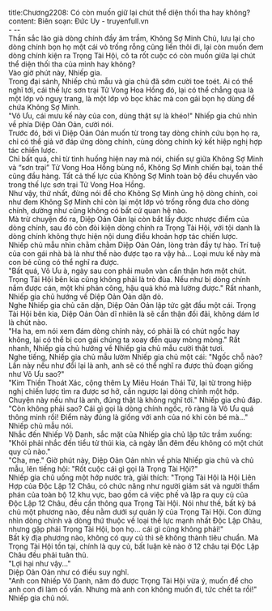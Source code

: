 title:Chương2208: Có còn muốn giữ lại chút thể diện thối tha hay không?
content:
Biên soạn: Đức Uy - truyenfull.vn<br>- --<br>Thần sắc lão già dòng chính đầy âm trầm, Không Sợ Minh Chủ, lưu lại cho dòng chính bọn họ một cái vỏ trống rỗng cũng liền thôi đi, lại còn muốn đem dòng chính kiện ra Trọng Tài Hội, cô ta rốt cuộc có còn muốn giữa lại chút thể diện thối tha của mình hay không?<br>Vào giờ phút này, Nhiếp gia.<br>Trong đại sảnh, Nhiếp chủ mẫu và gia chủ đã sớm cười toe toét. Ai có thể nghĩ tới, cái thế lực sơn trại Tử Vong Hoa Hồng đó, lại có thể chẳng qua là một lớp vỏ nguỵ trang, là một lớp vỏ bọc khác mà con gái bọn họ dùng để chứa Không Sợ Minh.<br>"Vô Ưu, cái mưu kế này của con, dùng thật sự là khéo!" Nhiếp gia chủ nhìn về phía Diệp Oản Oản, cười nói.<br>Trước đó, bởi vì Diệp Oản Oản muốn từ trong tay dòng chính cứu bọn họ ra, chỉ có thể giả vờ đáp ứng dòng chính, cùng dòng chính ký kết hiệp nghị hợp tác chiến lược.<br>Chỉ bất quá, chỉ từ tình huống hiện nay mà nói, chiến sự giữa Không Sợ Minh và “sơn trại” Tử Vong Hoa Hồng bùng nổ, Không Sợ Minh chiến bại, toàn thể cũng đầu hàng. Tất cả thế lực của Không Sợ Minh toàn bộ đều chuyển vào trong thế lực sơn trại Tử Vong Hoa Hồng.<br>Như vậy, thứ nhất, đừng nói để cho Không Sợ Minh ủng hộ dòng chính, coi như đem Không Sợ Minh chỉ còn lại một lớp vỏ trống rỗng đưa cho dòng chính, dường như cũng không có bất cứ quan hệ nào.<br>Mà trừ chuyện đó ra, Diệp Oản Oản lại còn bắt lấy được nhược điểm của dòng chính, sau đó còn đòi kiện dòng chính ra Trọng Tài Hội, với tội danh là dòng chính không thực hiện nội dung điều khoản hợp tác chiến lược.<br>Nhiếp chủ mẫu nhìn chằm chằm Diệp Oản Oản, lòng tràn đầy tự hào. Trí tuệ của con gái nhà bà là như thế nào được tạo ra vậy hả... Loại mưu kế này mà con bé cũng có thể nghĩ ra được.<br>"Bất quá, Vô Ưu à, ngày sau con phải muôn vàn cẩn thận hơn một chút. Trọng Tài Hội bên kia cũng không phải là trò đùa. Nếu như bị dòng chính nắm được cán, một khi phản công, hậu quả khó mà lường được." Rất nhanh, Nhiếp gia chủ hướng về Diệp Oản Oản dặn dò.<br>Nghe Nhiếp gia chủ căn dặn, Diệp Oản Oản lập tức gật đầu một cái. Trọng Tài Hội bên kia, Diệp Oản Oản dĩ nhiên là sẽ cẩn thận đối đãi, không dám lơ là chút nào.<br>"Ha ha, em nói xem đám dòng chính này, có phải là có chút ngốc hay không, lại có thể bị con gái chúng ta xoay đến quay mòng mòng." Rất nhanh, Nhiếp gia chủ hướng về Nhiếp gia chủ mẫu cười thật tươi.<br>Nghe tiếng, Nhiếp gia chủ mẫu lườm Nhiếp gia chủ một cái: "Ngốc chỗ nào? Lần này nếu như đổi lại là anh, anh sẽ có thể nghĩ ra được thủ đoạn giống như Vô Ưu sao?"<br>"Kim Thiền Thoát Xác, cộng thêm Ly Miêu Hoán Thái Tử, lại từ trong hiệp nghị chiến lược tìm ra được sơ hở, cắn ngược lại dòng chính một hớp. Chuyện này nếu như là anh, đúng thật là không nghĩ tới." Nhiếp gia chủ đáp.<br>"Còn không phải sao? Cái gì gọi là dòng chính ngốc, rõ ràng là Vô Ưu quá thông minh rồi! Điểm này đúng là giống với anh của nó khi còn bé mà..." Nhiếp chủ mẫu nói.<br>Nhắc đến Nhiếp Vô Danh, sắc mặt của Nhiếp gia chủ lập tức trầm xuống: "Khỏi phải nhắc đến tiểu tử thúi kia, cả ngày lẫn đêm đều không có một chút quy củ nào."<br>"Cha, mẹ." Giờ phút này, Diệp Oản Oản nhìn về phía Nhiếp gia chủ và chủ mẫu, lên tiếng hỏi: "Rốt cuộc cái gì gọi là Trọng Tài Hội?"<br>Nhiếp gia chủ uống một hớp nước trà, giải thích: "Trọng Tài Hội là Hội Liên Hợp của Độc Lập 12 Châu, có chức năng như người giám sát và người thẩm phán của toàn bộ 12 khu vực, bao gồm cả việc phế và lập ra quy củ của Độc Lập 12 Châu, đều cần thông qua Trọng Tài Hội. Nói như thế, bất kỳ bá chủ một phương nào, đều nằm dưới sự quản lý của Trọng Tài Hội. Con đừng nhìn dòng chính và dòng thứ thuộc về loại thế lực mạnh nhất Độc Lập Châu, nhưng gặp phải Trọng Tài Hội, bọn họ... cái gì cũng không phải!"<br>Bất kỳ địa phương nào, không có quy củ thì sẽ không thành tiêu chuẩn. Mà Trọng Tài Hội tồn tại, chính là quy củ, bất luận kẻ nào ở 12 châu tại Độc Lập Châu đều phải tuân thủ.<br>"Lợi hại như vậy..."<br>Diệp Oản Oản như có điều suy nghĩ.<br>"Anh con Nhiếp Vô Danh, năm đó được Trọng Tài Hội vừa ý, muốn để cho anh con đi làm cố vấn. Nhưng mà anh con không muốn đi, tức chết ta rồi!" Nhiếp gia chủ nói.
